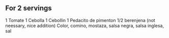 ## For 2 servings

1 Tomate
1 Cebolla
1 Cebollin
1 Pedacito de pimenton
1/2 berenjena (not neessary, nice addition)
Color, comino, mostaza, salsa negra, salsa inglesa, sal
